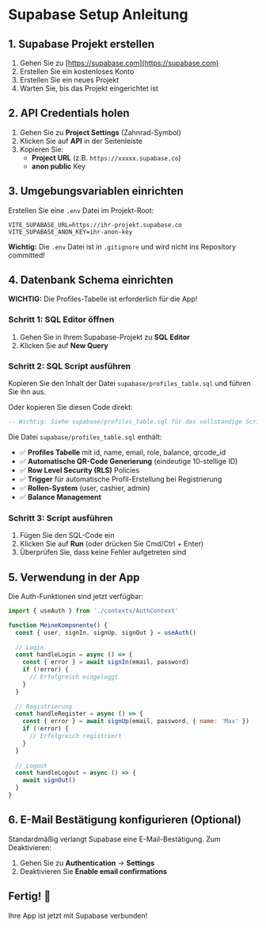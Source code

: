 # Supabase Setup Anleitung

## 1. Supabase Projekt erstellen

1. Gehen Sie zu [https://supabase.com](https://supabase.com)
2. Erstellen Sie ein kostenloses Konto
3. Erstellen Sie ein neues Projekt
4. Warten Sie, bis das Projekt eingerichtet ist

## 2. API Credentials holen

1. Gehen Sie zu **Project Settings** (Zahnrad-Symbol)
2. Klicken Sie auf **API** in der Seitenleiste
3. Kopieren Sie:
   - **Project URL** (z.B. `https://xxxxx.supabase.co`)
   - **anon public** Key

## 3. Umgebungsvariablen einrichten

Erstellen Sie eine `.env` Datei im Projekt-Root:

```env
VITE_SUPABASE_URL=https://ihr-projekt.supabase.co
VITE_SUPABASE_ANON_KEY=ihr-anon-key
```

**Wichtig:** Die `.env` Datei ist in `.gitignore` und wird nicht ins Repository committed!

## 4. Datenbank Schema einrichten

**WICHTIG:** Die Profiles-Tabelle ist erforderlich für die App!

### Schritt 1: SQL Editor öffnen
1. Gehen Sie in Ihrem Supabase-Projekt zu **SQL Editor**
2. Klicken Sie auf **New Query**

### Schritt 2: SQL Script ausführen
Kopieren Sie den Inhalt der Datei `supabase/profiles_table.sql` und führen Sie ihn aus.

Oder kopieren Sie diesen Code direkt:

```sql
-- Wichtig: Siehe supabase/profiles_table.sql für das vollständige Script
```

Die Datei `supabase/profiles_table.sql` enthält:
- ✅ **Profiles Tabelle** mit id, name, email, role, balance, qrcode_id
- ✅ **Automatische QR-Code Generierung** (eindeutige 10-stellige ID)
- ✅ **Row Level Security (RLS)** Policies
- ✅ **Trigger** für automatische Profil-Erstellung bei Registrierung
- ✅ **Rollen-System** (user, cashier, admin)
- ✅ **Balance Management**

### Schritt 3: Script ausführen
1. Fügen Sie den SQL-Code ein
2. Klicken Sie auf **Run** (oder drücken Sie Cmd/Ctrl + Enter)
3. Überprüfen Sie, dass keine Fehler aufgetreten sind

## 5. Verwendung in der App

Die Auth-Funktionen sind jetzt verfügbar:

```javascript
import { useAuth } from './contexts/AuthContext'

function MeineKomponente() {
  const { user, signIn, signUp, signOut } = useAuth()
  
  // Login
  const handleLogin = async () => {
    const { error } = await signIn(email, password)
    if (!error) {
      // Erfolgreich eingeloggt
    }
  }
  
  // Registrierung
  const handleRegister = async () => {
    const { error } = await signUp(email, password, { name: 'Max' })
    if (!error) {
      // Erfolgreich registriert
    }
  }
  
  // Logout
  const handleLogout = async () => {
    await signOut()
  }
}
```

## 6. E-Mail Bestätigung konfigurieren (Optional)

Standardmäßig verlangt Supabase eine E-Mail-Bestätigung. Zum Deaktivieren:

1. Gehen Sie zu **Authentication** → **Settings**
2. Deaktivieren Sie **Enable email confirmations**

## Fertig! 🎉

Ihre App ist jetzt mit Supabase verbunden!


